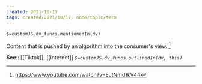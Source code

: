 ```yaml
---
created: 2021-10-17
tags: created/2021/10/17, node/topic/term
---
```

`$=customJS.dv_funcs.mentionedIn(dv)`


Content that is pushed by an algorithm into the consumer's view. [^1]

**See**:: [[Tiktok]], [[internet]]
*`$=customJS.dv_funcs.outlinedIn(dv, this)`*

[^1]: https://www.youtube.com/watch?v=EJtNmd1kV44

